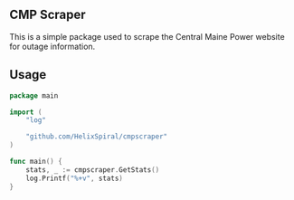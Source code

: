 CMP Scraper
---

This is a simple package used to scrape the Central Maine Power website for outage information.

Usage
---

```go
package main

import (
	"log"

	"github.com/HelixSpiral/cmpscraper"
)

func main() {
	stats, _ := cmpscraper.GetStats()
	log.Printf("%+v", stats)
}
```
